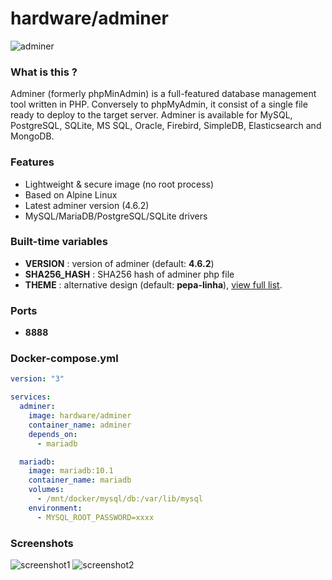 # hardware/adminer

![adminer](https://i.imgur.com/HRNxSRK.png "adminer")

### What is this ?

Adminer (formerly phpMinAdmin) is a full-featured database management tool written in PHP. Conversely to phpMyAdmin, it consist of a single file ready to deploy to the target server. Adminer is available for MySQL, PostgreSQL, SQLite, MS SQL, Oracle, Firebird, SimpleDB, Elasticsearch and MongoDB.

### Features

- Lightweight & secure image (no root process)
- Based on Alpine Linux
- Latest adminer version (4.6.2)
- MySQL/MariaDB/PostgreSQL/SQLite drivers

### Built-time variables

- **VERSION** : version of adminer (default: **4.6.2**)
- **SHA256_HASH** : SHA256 hash of adminer php file
- **THEME** : alternative design (default: **pepa-linha**), [view full list](https://github.com/vrana/adminer/tree/master/designs).

### Ports

- **8888**

### Docker-compose.yml

```yml
version: "3"

services:
  adminer:
    image: hardware/adminer
    container_name: adminer
    depends_on:
      - mariadb

  mariadb:
    image: mariadb:10.1
    container_name: mariadb
    volumes:
      - /mnt/docker/mysql/db:/var/lib/mysql
    environment:
      - MYSQL_ROOT_PASSWORD=xxxx
```

### Screenshots

![screenshot1](http://i.imgur.com/a9MEEFq.png "screenshot1")
![screenshot2](http://i.imgur.com/SASabMB.png "screenshot2")
